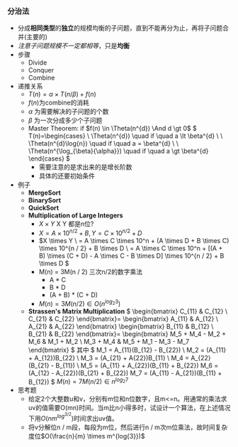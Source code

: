 ### 分治法
- 分成**相同类型**的**独立**的规模均衡的子问题，直到不能再分为止，再将子问题合并(主要的)
- *注意子问题规模不一定都相等*，只是**均衡**
- 步骤
  - Divide 
  - Conquer
  - Combine
- 递推关系
    - $T(n) = \alpha \times T(n / \beta) + f(n)$
    - $f(n)$为combine的消耗
    - $\alpha$ 为需要解决的子问题的个数
    - $\beta$ 为一次分成多少个子问题
    - Master Theorem: if $f(n) \in \Theta(n^{d}) \And d \gt 0$
        $ T(n)=\begin{cases}
                \ \Theta(n^{d})  \quad if \quad a \lt \beta^{d} \\
                \ \Theta(n^{d}\log{n}) \quad if \quad a = \beta^{d} \\
                \ \Theta(n^{\log_{\beta}{\alpha}}) \quad if \quad a \gt \beta^{d}
                \end{cases}
        $
        - 需要注意的是求出来的是增长阶数
        - 具体的还要初始条件
- 例子
    - **MergeSort**
    - **BinarySort**
    - **QuickSort**
    - **Multiplication of Large Integers**
      - $X \times Y$ X Y 都是n位?
      - $X = A \times 10^{n / 2} + B, Y = C\times 10^{n / 2} + D$
      - $X \times Y \\
      = A \times C \times 10^n + (A \times D + B \times C) \times 10^{n / 2} + B \times D \\
      = A \times C \times 10^n + [(A + B) \times (C + D) - A \times C - B \times D] \times 10^{n / 2} + B \times D
      $
      - M(n) = 3M(n / 2) 三次n/2的数字乘法
        - A * C
        - B * D
        - (A + B) * (C + D)
      - $M(n) = 3M(n/2) \in O(n^{log_2{3}})$
    - **Strassen's Matrix Multiplication**
        $   \begin{bmatrix}
            C_{11} & C_{12} \\
            C_{21} & C_{22} 
            \end{bmatrix}=
            \begin{bmatrix}
            A_{11} & A_{12} \\
            A_{21} & A_{22}
            \end{bmatrix} 
            \begin{bmatrix}
            B_{11} & B_{12} \\
            B_{21} & B_{22}
            \end{bmatrix}=
            \begin{bmatrix}
            M_5 + M_4 - M_2 + M_6 & M_1 + M_2 \\
            M_3 + M_4 & M_5 + M_1 - M_3 - M_7
            \end{bmatrix}
        $
        其中
        $
            M_1 = A_{11}(B_{12} - B_{22}) \\
            M_2 = (A_{11} + A_{12})B_{22} \\
            M_3 = (A_{21} + A{22})B_{11} \\
            M_4 = A_{22}(B_{21} - B_{11}) \\
            M_5 = (A_{11} + A_{22})(B_{11} + B_{22})
            M_6 = (A_{12} - A_{22})(B_{21} + B_{22})
            M_7 = (A_{11} - A_{21})(B_{11} + B_{12})
        $
        $M(n) = 7M(n/2) \in n^{log_2{7}}$
- 思考题
    - 给定2个大整数u和v，分别有m位和n位数字，且m<=n。用通常的乘法求uv的值需要O(mn)时间。当m比n小得多时，试设计一个算法，在上述情况下用$O(nm^{log^{3/2}})$时间求出uv值。
    - 将v分解位n / m段，每段为m位，然后进行n / m次m位乘法，故时间复杂度位$O(\frac{n}{m}  \times m^{log{3}})$